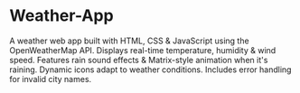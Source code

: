 # Weather-App
A weather web app built with HTML, CSS &amp; JavaScript using the OpenWeatherMap API. Displays real-time temperature, humidity &amp; wind speed. Features rain sound effects &amp; Matrix-style animation when it's raining. Dynamic icons adapt to weather conditions. Includes error handling for invalid city names.
